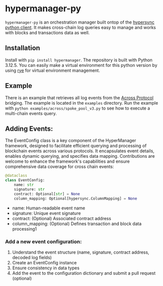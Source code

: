 # hypermanager-py
`hypermanager-py` is an orchestration manager built ontop of the [hypersync python client](https://github.com/enviodev/hypersync-client-python). It makes cross-chain log queries easy to manage and works with blocks and transactions data as well.


## Installation
Install with `pip install hypermanager`. The repository is built with Python 3.12.5. You can easily make a virtual environment for this python version by using [rye](https://rye.astral.sh/guide/installation/) for virtual environment management.

## Example
There is an example that retrieves all log events from the [Across Protocol](https://github.com/across-protocol/contracts) bridging. The example is located in the `examples` directory. Run the example with `python examples/across/spoke_pool_v3.py` to see how to execute a multi-chain events query.

## Adding Events:
The EventConfig class is a key component of the HyperManager framework, designed to facilitate efficient querying and processing of blockchain events across various protocols. It encapsulates event details, enables dynamic querying, and specifies data mapping. Contributions are welcome to enhance the framework's capabilities and ensure comprehensive data coverage for cross chain events:

```python
@dataclass
class EventConfig:
    name: str
    signature: str
    contract: Optional[str] = None
    column_mapping: Optional[hypersync.ColumnMapping] = None
```

* name: Human-readable event name
* signature: Unique event signature
* contract: (Optional) Associated contract address
* column_mapping: (Optional) Defines transaction and block data processing1

### Add a new event configuration:
1. Understand the event structure (name, signature, contract address, decoded log fields)
2. Create an EventConfig instance
3. Ensure consistency in data types
4. Add the event to the configuration dictionary and submit a pull request (optional)